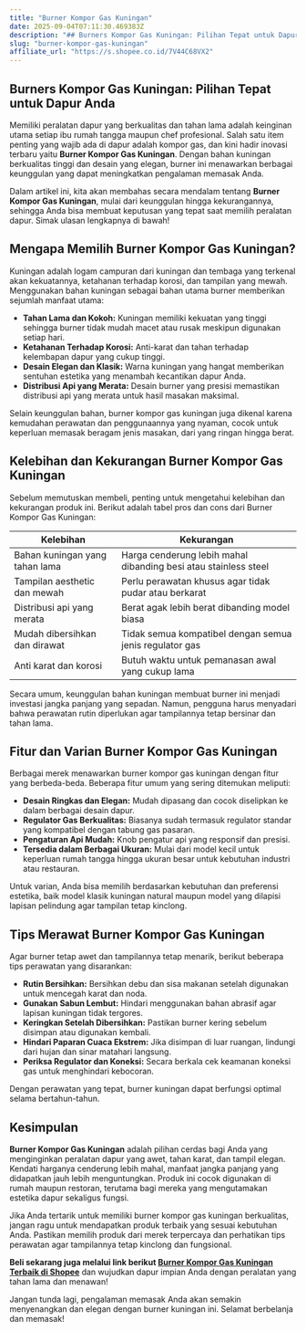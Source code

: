 ```yaml
---
title: "Burner Kompor Gas Kuningan"
date: 2025-09-04T07:11:30.469383Z
description: "## Burners Kompor Gas Kuningan: Pilihan Tepat untuk Dapur Anda..."
slug: "burner-kompor-gas-kuningan"
affiliate_url: "https://s.shopee.co.id/7V44C68VX2"
---
```

## Burners Kompor Gas Kuningan: Pilihan Tepat untuk Dapur Anda

Memiliki peralatan dapur yang berkualitas dan tahan lama adalah keinginan utama setiap ibu rumah tangga maupun chef profesional. Salah satu item penting yang wajib ada di dapur adalah kompor gas, dan kini hadir inovasi terbaru yaitu **Burner Kompor Gas Kuningan**. Dengan bahan kuningan berkualitas tinggi dan desain yang elegan, burner ini menawarkan berbagai keunggulan yang dapat meningkatkan pengalaman memasak Anda.

Dalam artikel ini, kita akan membahas secara mendalam tentang **Burner Kompor Gas Kuningan**, mulai dari keunggulan hingga kekurangannya, sehingga Anda bisa membuat keputusan yang tepat saat memilih peralatan dapur. Simak ulasan lengkapnya di bawah!

## Mengapa Memilih Burner Kompor Gas Kuningan?

Kuningan adalah logam campuran dari kuningan dan tembaga yang terkenal akan kekuatannya, ketahanan terhadap korosi, dan tampilan yang mewah. Menggunakan bahan kuningan sebagai bahan utama burner memberikan sejumlah manfaat utama:

- **Tahan Lama dan Kokoh:** Kuningan memiliki kekuatan yang tinggi sehingga burner tidak mudah macet atau rusak meskipun digunakan setiap hari.
- **Ketahanan Terhadap Korosi:** Anti-karat dan tahan terhadap kelembapan dapur yang cukup tinggi.
- **Desain Elegan dan Klasik:** Warna kuningan yang hangat memberikan sentuhan estetika yang menambah kecantikan dapur Anda.
- **Distribusi Api yang Merata:** Desain burner yang presisi memastikan distribusi api yang merata untuk hasil masakan maksimal.

Selain keunggulan bahan, burner kompor gas kuningan juga dikenal karena kemudahan perawatan dan penggunaannya yang nyaman, cocok untuk keperluan memasak beragam jenis masakan, dari yang ringan hingga berat.

## Kelebihan dan Kekurangan Burner Kompor Gas Kuningan

Sebelum memutuskan membeli, penting untuk mengetahui kelebihan dan kekurangan produk ini. Berikut adalah tabel pros dan cons dari Burner Kompor Gas Kuningan:

| Kelebihan                           | Kekurangan                              |
|-------------------------------------|----------------------------------------|
| Bahan kuningan yang tahan lama    | Harga cenderung lebih mahal dibanding besi atau stainless steel |
| Tampilan aesthetic dan mewah      | Perlu perawatan khusus agar tidak pudar atau berkarat |
| Distribusi api yang merata        | Berat agak lebih berat dibanding model biasa |
| Mudah dibersihkan dan dirawat    | Tidak semua kompatibel dengan semua jenis regulator gas |
| Anti karat dan korosi             | Butuh waktu untuk pemanasan awal yang cukup lama |

Secara umum, keunggulan bahan kuningan membuat burner ini menjadi investasi jangka panjang yang sepadan. Namun, pengguna harus menyadari bahwa perawatan rutin diperlukan agar tampilannya tetap bersinar dan tahan lama.

## Fitur dan Varian Burner Kompor Gas Kuningan

Berbagai merek menawarkan burner kompor gas kuningan dengan fitur yang berbeda-beda. Beberapa fitur umum yang sering ditemukan meliputi:

- **Desain Ringkas dan Elegan:** Mudah dipasang dan cocok diselipkan ke dalam berbagai desain dapur.
- **Regulator Gas Berkualitas:** Biasanya sudah termasuk regulator standar yang kompatibel dengan tabung gas pasaran.
- **Pengaturan Api Mudah:** Knob pengatur api yang responsif dan presisi.
- **Tersedia dalam Berbagai Ukuran:** Mulai dari model kecil untuk keperluan rumah tangga hingga ukuran besar untuk kebutuhan industri atau restauran.

Untuk varian, Anda bisa memilih berdasarkan kebutuhan dan preferensi estetika, baik model klasik kuningan natural maupun model yang dilapisi lapisan pelindung agar tampilan tetap kinclong.

## Tips Merawat Burner Kompor Gas Kuningan

Agar burner tetap awet dan tampilannya tetap menarik, berikut beberapa tips perawatan yang disarankan:

- **Rutin Bersihkan:** Bersihkan debu dan sisa makanan setelah digunakan untuk mencegah karat dan noda.
- **Gunakan Sabun Lembut:** Hindari menggunakan bahan abrasif agar lapisan kuningan tidak tergores.
- **Keringkan Setelah Dibersihkan:** Pastikan burner kering sebelum disimpan atau digunakan kembali.
- **Hindari Paparan Cuaca Ekstrem:** Jika disimpan di luar ruangan, lindungi dari hujan dan sinar matahari langsung.
- **Periksa Regulator dan Koneksi:** Secara berkala cek keamanan koneksi gas untuk menghindari kebocoran.

Dengan perawatan yang tepat, burner kuningan dapat berfungsi optimal selama bertahun-tahun.

## Kesimpulan

**Burner Kompor Gas Kuningan** adalah pilihan cerdas bagi Anda yang menginginkan peralatan dapur yang awet, tahan karat, dan tampil elegan. Kendati harganya cenderung lebih mahal, manfaat jangka panjang yang didapatkan jauh lebih menguntungkan. Produk ini cocok digunakan di rumah maupun restoran, terutama bagi mereka yang mengutamakan estetika dapur sekaligus fungsi.

Jika Anda tertarik untuk memiliki burner kompor gas kuningan berkualitas, jangan ragu untuk mendapatkan produk terbaik yang sesuai kebutuhan Anda. Pastikan memilih produk dari merek terpercaya dan perhatikan tips perawatan agar tampilannya tetap kinclong dan fungsional.

**Beli sekarang juga melalui link berikut [Burner Kompor Gas Kuningan Terbaik di Shopee](https://s.shopee.co.id/7V44C68VX2)** dan wujudkan dapur impian Anda dengan peralatan yang tahan lama dan menawan! 

Jangan tunda lagi, pengalaman memasak Anda akan semakin menyenangkan dan elegan dengan burner kuningan ini. Selamat berbelanja dan memasak!